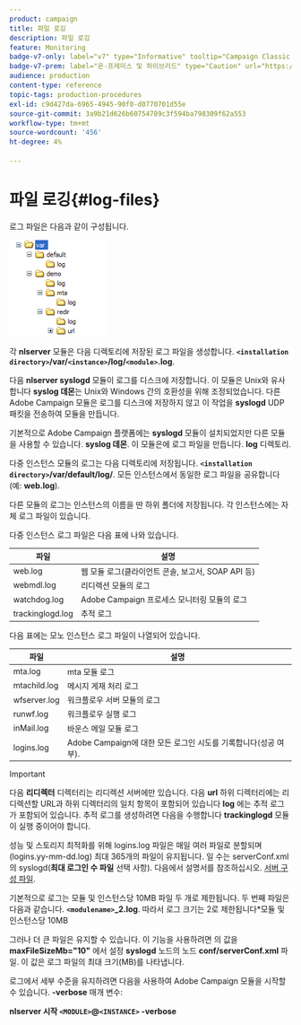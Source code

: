 ```yaml
---
product: campaign
title: 파일 로깅
description: 파일 로깅
feature: Monitoring
badge-v7-only: label="v7" type="Informative" tooltip="Campaign Classic v7에만 적용됩니다."
badge-v7-prem: label="온-프레미스 및 하이브리드" type="Caution" url="https://experienceleague.adobe.com/docs/campaign-classic/using/installing-campaign-classic/architecture-and-hosting-models/hosting-models-lp/hosting-models.html?lang=ko" tooltip="온-프레미스 및 하이브리드 배포에만 적용"
audience: production
content-type: reference
topic-tags: production-procedures
exl-id: c9d427da-6965-4945-90f0-d0770701d55e
source-git-commit: 3a9b21d626b60754789c3f594ba798309f62a553
workflow-type: tm+mt
source-wordcount: '456'
ht-degree: 4%

---
```


# 파일 로깅{#log-files}



로그 파일은 다음과 같이 구성됩니다.

![](assets/d_ncs_directory.png)

각 **nlserver** 모듈은 다음 디렉토리에 저장된 로그 파일을 생성합니다. **`<installation directory>`/var/`<instance>`/log/`<module>`.log**.

다음 **nlserver syslogd** 모듈이 로그를 디스크에 저장합니다. 이 모듈은 Unix와 유사합니다 **syslog 데몬**&#x200B;는 Unix와 Windows 간의 호환성을 위해 조정되었습니다. 다른 Adobe Campaign 모듈은 로그를 디스크에 저장하지 않고 이 작업을 **syslogd** UDP 패킷을 전송하여 모듈을 만듭니다.

기본적으로 Adobe Campaign 플랫폼에는 **syslogd** 모듈이 설치되었지만 다른 모듈을 사용할 수 있습니다. **syslog 데몬**. 이 모듈은에 로그 파일을 만듭니다. **log** 디렉토리.

다중 인스턴스 모듈의 로그는 다음 디렉토리에 저장됩니다. **`<installation directory>`/var/default/log/**. 모든 인스턴스에서 동일한 로그 파일을 공유합니다(예: **web.log**).

다른 모듈의 로그는 인스턴스의 이름을 딴 하위 폴더에 저장됩니다. 각 인스턴스에는 자체 로그 파일이 있습니다.

다중 인스턴스 로그 파일은 다음 표에 나와 있습니다.

| 파일 | 설명 |
|---|---|
| web.log | 웹 모듈 로그(클라이언트 콘솔, 보고서, SOAP API 등) |
| webmdl.log | 리디렉션 모듈의 로그 |
| watchdog.log | Adobe Campaign 프로세스 모니터링 모듈의 로그 |
| trackinglogd.log | 추적 로그 |

다음 표에는 모노 인스턴스 로그 파일이 나열되어 있습니다.

| 파일 | 설명 |
|---|---|
| mta.log | mta 모듈 로그 |
| mtachild.log | 메시지 게재 처리 로그 |
| wfserver.log | 워크플로우 서버 모듈의 로그 |
| runwf.log | 워크플로우 실행 로그 |
| inMail.log | 바운스 메일 모듈 로그 |
| logins.log | Adobe Campaign에 대한 모든 로그인 시도를 기록합니다(성공 여부). |

>[!IMPORTANT]
>
>다음 **리디렉터** 디렉터리는 리디렉션 서버에만 있습니다. 다음 **url** 하위 디렉터리에는 리디렉션할 URL과 하위 디렉터리의 일치 항목이 포함되어 있습니다 **log** 에는 추적 로그가 포함되어 있습니다. 추적 로그를 생성하려면 다음을 수행합니다 **trackinglogd** 모듈이 실행 중이어야 합니다.

성능 및 스토리지 최적화를 위해 logins.log 파일은 매일 여러 파일로 분할되며(logins.yy-mm-dd.log) 최대 365개의 파일이 유지됩니다. 일 수는 serverConf.xml의 syslogd(**최대 로그인 수 파일** 선택 사항). 다음에서 설명서를 참조하십시오. [서버 구성 파일](../../installation/using/the-server-configuration-file.md#syslogd).

기본적으로 로그는 모듈 및 인스턴스당 10MB 파일 두 개로 제한됩니다. 두 번째 파일은 다음과 같습니다. **`<modulename>`_2.log**. 따라서 로그 크기는 2로 제한됩니다&#42;모듈 및 인스턴스당 10MB

그러나 더 큰 파일은 유지할 수 있습니다. 이 기능을 사용하려면 의 값을 **maxFileSizeMb=&quot;10&quot;** 에서 설정 **syslogd** 노드의 노드 **conf/serverConf.xml** 파일. 이 값은 로그 파일의 최대 크기(MB)를 나타냅니다.

로그에서 세부 수준을 유지하려면 다음을 사용하여 Adobe Campaign 모듈을 시작할 수 있습니다. **-verbose** 매개 변수:

**nlserver 시작 `<MODULE>`@`<INSTANCE>` -verbose**
